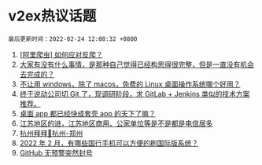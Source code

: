 # v2ex热议话题

`最后更新时间：2022-02-24 12:08:32 +0800`

1. [[阿里爬虫] 如何应对反爬？](https://www.v2ex.com/t/835907)
1. [大家有没有什么事情，是那种自己觉得已经构思得很完整，但是一直没有机会去完成的？](https://www.v2ex.com/t/835980)
1. [不让用 windows，除了 macos，免费的 Linux 桌面操作系统哪个好用？](https://www.v2ex.com/t/835960)
1. [终于说动公司切 Git 了，现调研阶段，求 GitLab + Jenkins 类似的技术方案推荐。](https://www.v2ex.com/t/835915)
1. [桌面 app 都已经快成套壳 app 的天下了嘛？](https://www.v2ex.com/t/835902)
1. [江苏地区的进，江苏地区商用、公家单位等是不是都是电信居多](https://www.v2ex.com/t/835909)
1. [杭州拜拜👋杭州-郑州](https://www.v2ex.com/t/835942)
1. [2022 年 2 月，有哪些国行手机可以方便的刷国际版系统？](https://www.v2ex.com/t/835913)
1. [GitHub 无预警突然封号](https://www.v2ex.com/t/836086)

